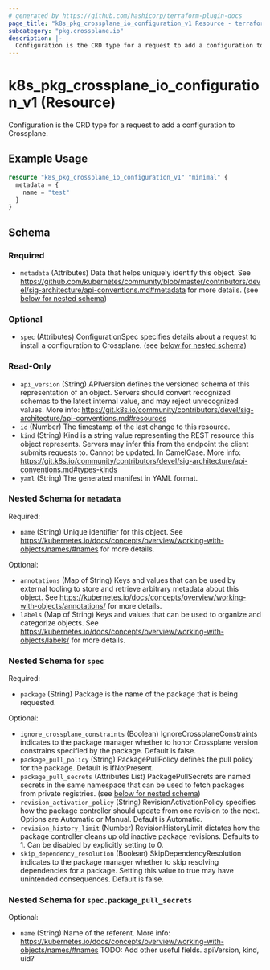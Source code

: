 ```yaml
---
# generated by https://github.com/hashicorp/terraform-plugin-docs
page_title: "k8s_pkg_crossplane_io_configuration_v1 Resource - terraform-provider-k8s"
subcategory: "pkg.crossplane.io"
description: |-
  Configuration is the CRD type for a request to add a configuration to Crossplane.
---
```


# k8s_pkg_crossplane_io_configuration_v1 (Resource)

Configuration is the CRD type for a request to add a configuration to Crossplane.

## Example Usage

```terraform
resource "k8s_pkg_crossplane_io_configuration_v1" "minimal" {
  metadata = {
    name = "test"
  }
}
```

<!-- schema generated by tfplugindocs -->
## Schema

### Required

- `metadata` (Attributes) Data that helps uniquely identify this object. See https://github.com/kubernetes/community/blob/master/contributors/devel/sig-architecture/api-conventions.md#metadata for more details. (see [below for nested schema](#nestedatt--metadata))

### Optional

- `spec` (Attributes) ConfigurationSpec specifies details about a request to install a configuration to Crossplane. (see [below for nested schema](#nestedatt--spec))

### Read-Only

- `api_version` (String) APIVersion defines the versioned schema of this representation of an object. Servers should convert recognized schemas to the latest internal value, and may reject unrecognized values. More info: https://git.k8s.io/community/contributors/devel/sig-architecture/api-conventions.md#resources
- `id` (Number) The timestamp of the last change to this resource.
- `kind` (String) Kind is a string value representing the REST resource this object represents. Servers may infer this from the endpoint the client submits requests to. Cannot be updated. In CamelCase. More info: https://git.k8s.io/community/contributors/devel/sig-architecture/api-conventions.md#types-kinds
- `yaml` (String) The generated manifest in YAML format.

<a id="nestedatt--metadata"></a>
### Nested Schema for `metadata`

Required:

- `name` (String) Unique identifier for this object. See https://kubernetes.io/docs/concepts/overview/working-with-objects/names/#names for more details.

Optional:

- `annotations` (Map of String) Keys and values that can be used by external tooling to store and retrieve arbitrary metadata about this object. See https://kubernetes.io/docs/concepts/overview/working-with-objects/annotations/ for more details.
- `labels` (Map of String) Keys and values that can be used to organize and categorize objects. See https://kubernetes.io/docs/concepts/overview/working-with-objects/labels/ for more details.


<a id="nestedatt--spec"></a>
### Nested Schema for `spec`

Required:

- `package` (String) Package is the name of the package that is being requested.

Optional:

- `ignore_crossplane_constraints` (Boolean) IgnoreCrossplaneConstraints indicates to the package manager whether to honor Crossplane version constrains specified by the package. Default is false.
- `package_pull_policy` (String) PackagePullPolicy defines the pull policy for the package. Default is IfNotPresent.
- `package_pull_secrets` (Attributes List) PackagePullSecrets are named secrets in the same namespace that can be used to fetch packages from private registries. (see [below for nested schema](#nestedatt--spec--package_pull_secrets))
- `revision_activation_policy` (String) RevisionActivationPolicy specifies how the package controller should update from one revision to the next. Options are Automatic or Manual. Default is Automatic.
- `revision_history_limit` (Number) RevisionHistoryLimit dictates how the package controller cleans up old inactive package revisions. Defaults to 1. Can be disabled by explicitly setting to 0.
- `skip_dependency_resolution` (Boolean) SkipDependencyResolution indicates to the package manager whether to skip resolving dependencies for a package. Setting this value to true may have unintended consequences. Default is false.

<a id="nestedatt--spec--package_pull_secrets"></a>
### Nested Schema for `spec.package_pull_secrets`

Optional:

- `name` (String) Name of the referent. More info: https://kubernetes.io/docs/concepts/overview/working-with-objects/names/#names TODO: Add other useful fields. apiVersion, kind, uid?


